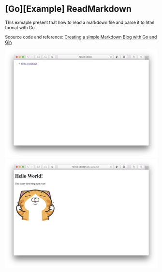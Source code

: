 # \[Go][Example] ReadMarkdown

This exmaple present that how to read a markdown file and parse it to html format with Go.

Soource code and reference: [Creating a simple Markdown Blog with Go and Gin](https://jonathanmh.com/creating-simple-markdown-blog-go-gin/)



![](./document-resources/img1.png)
![](./document-resources/img2.png)
